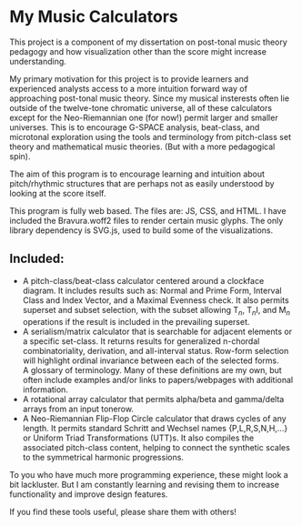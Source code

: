 My Music Calculators
=====================

This project is a component of my dissertation on post-tonal music theory pedagogy and how visualization other than the score might increase understanding. 

My primary motivation for this project is to provide learners and experienced analysts access to a more intuition forward way of approaching post-tonal music theory.
Since my musical insterests often lie outside of the twelve-tone chromatic universe, all of these calculators except for the Neo-Riemannian one (for now!) permit larger and smaller universes.
This is to encourage G-SPACE analysis, beat-class, and microtonal exploration using the tools and terminology from pitch-class set theory and mathematical music theories. (But with a more pedagogical spin).

The aim of this program is to encourage learning and intuition about pitch/rhythmic structures that are perhaps not as easily understood by looking at the score itself.

This program is fully web based. The files are: JS, CSS, and HTML. I have included the Bravura.woff2 files to render certain music glyphs. The only library dependency is SVG.js, used to build some of the visualizations.

Included:
------
<ul>
  <li>A pitch-class/beat-class calculator centered around a clockface diagram. It includes results such as: Normal and Prime Form, Interval Class and Index Vector, and a Maximal Evenness check. It also permits superset and subset selection, with the subset allowing T<sub><em>n</em></sub>, T<sub><em>n</em></sub>I, and M<sub><em>n</em></sub> operations if the result is included in the prevailing superset.
  </li>
  <li>A serialism/matrix calculator that is searchable for adjacent elements or a specific set-class. It returns results for generalized n-chordal combinatoriality, derivation, and all-interval status. Row-form selection will highlight ordinal invariance between each of the selected forms. 
  </li>
  A glossary of terminology. Many of these definitions are my own, but often include examples and/or links to papers/webpages with additional information.
  <li>
  A rotational array calculator that permits alpha/beta and gamma/delta arrays from an input tonerow. 
  </li>
  <li>A Neo-Riemannian Flip-Flop Circle calculator that draws cycles of any length. It permits standard Schritt and Wechsel names {P,L,R,S,N,H,...} or Uniform Triad Transformations (UTT)s. It also compiles the associated pitch-class content, helping to connect the synthetic scales to the symmetrical harmonic progressions.
  </li>
</ul>

To you who have much more programming experience, these might look a bit lackluster. But I am constantly learning and revising them to increase functionality and improve design features.

If you find these tools useful, please share them with others!

